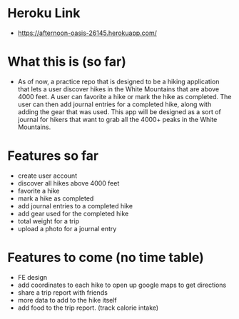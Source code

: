 # Heroku Link

- https://afternoon-oasis-26145.herokuapp.com/

# What this is (so far)

- As of now, a practice repo that is designed to be a hiking application that lets a user discover hikes in the White Mountains that are above 4000 feet. A user can favorite a hike or mark the hike as completed. The user can then add journal entries for a completed hike, along with adding the gear that was used. This app will be designed as a sort of journal for hikers that want to grab all the 4000+ peaks in the White Mountains.


# Features so far

- create user account
- discover all hikes above 4000 feet
- favorite a hike
- mark a hike as completed
- add journal entries to a completed hike
- add gear used for the completed hike
- total weight for a trip
- upload a photo for a journal entry


# Features to come (no time table)

- FE design
- add coordinates to each hike to open up google maps to get directions
- share a trip report with friends
- more data to add to the hike itself
- add food to the trip report. (track calorie intake)
